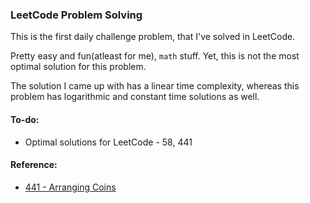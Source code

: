 ### LeetCode Problem Solving

This is the first daily challenge problem, that I've solved in LeetCode.  

Pretty easy and fun(atleast for me), `math` stuff.
Yet, this is not the most optimal solution for this problem.  

The solution I came up with has a linear time complexity, whereas this problem has logarithmic and constant time solutions as well.

#### To-do:
- Optimal solutions for LeetCode - 58, 441

#### Reference:
- [441 - Arranging Coins](https://github.com/wannabemrrobot/becoming-leet/blob/main/leetcode/numbers/441-arranging-coins/bruteforce-solution.java)